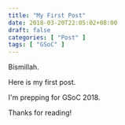 ```yaml
---
title: "My First Post"
date: 2018-03-20T22:05:02+08:00
draft: false
categories: [ "Post" ]
tags: [ "GSoC" ]
---
```


Bismillah.

Here is my first post.

I'm prepping for GSoC 2018.

Thanks for reading!